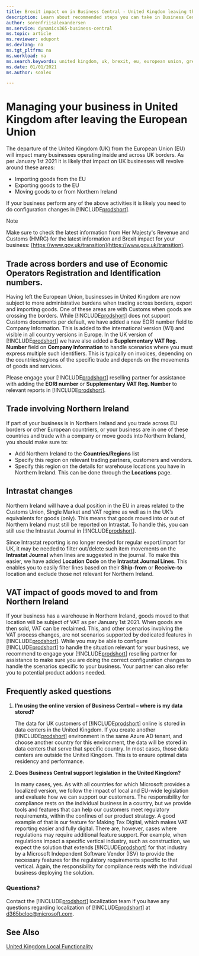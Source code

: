 ```yaml
---
title: Brexit impact on in Business Central - United Kingdom leaving the European Union
description: Learn about recommended steps you can take in Business Central to help manage Brexit and impact after United Kingdom is leaving the European Union.
author: sorenfriisalexandersen
ms.service: dynamics365-business-central
ms.topic: article
ms.reviewer: edupont
ms.devlang: na
ms.tgt_pltfrm: na
ms.workload: na
ms.search.keywords: united kingdom, uk, brexit, eu, european union, great britain, northern ireland
ms.date: 01/01/2021
ms.author: soalex

---
```

# Managing your business in United Kingdom after leaving the European Union

The departure of the United Kingdom (UK) from the European Union (EU) will impact many businesses operating inside and across UK borders. As per January 1st 2021 it is likely that impact on UK businesses will revolve around these areas:
* Importing goods from the EU
* Exporting goods to the EU
* Moving goods to or from Northern Ireland

If your business perform any of the above activities it is likely you need to do configuration changes in [!INCLUDE[prodshort](../../includes/prodshort.md)].

> [!NOTE]  
>  Make sure to check the latest information from Her Majesty's Revenue and Customs (HMRC) for the latest information and Brexit impact for your business: [https://www.gov.uk/transition](https://www.gov.uk/transition).  

## Trade across borders and use of Economic Operators Registration and Identification numbers. 
Having left the European Union, businesses in United Kingdom are now subject to more administrative burdens when trading across borders, export and importing goods. One of these areas are with Customs when goods are crossing the borders. While [!INCLUDE[prodshort](../../includes/prodshort.md)] does not support Customs documents per default, we have added a new EORI number field to Company Information. This is added to the international version (W1) and visible in all country versions in Europe. In the UK version of [!INCLUDE[prodshort](../../includes/prodshort.md)] we have also added a **Supplementary VAT Reg. Number** field on **Company Information** to handle scenarios where you must express multiple such identifiers. This is typically on invoices, depending on the countries/regions of the specific trade and depends on the movements of goods and services.

Please engage your [!INCLUDE[prodshort](../../includes/prodshort.md)] reselling partner for assistance with adding the **EORI number** or **Supplementary VAT Reg. Number** to relevant reports in [!INCLUDE[prodshort](../../includes/prodshort.md)].  

## Trade involving Northern Ireland
If part of your business is in Northern Ireland and you trade across EU borders or other European countriers, or your business are in one of these countries and trade with a company or move goods into Northern Ireland, you should make sure to:
* Add Northern Ireland to the **Countries/Regions** list
* Specify this region on relevant trading partners, customers and vendors.
* Specify this region on the details for warehouse locations you have in Northern Ireland. This can be done through the **Locations** page.  

##  Intrastat changes
Northern Ireland will have a dual position in the EU in areas related to the Customs Union, Single Market and VAT regime as well as in the UK’s equivalents for goods (only). This means that goods moved into or out of Northern Ireland must still be reported on Intrastat. To handle this, you can still use the Intrastat Journal in [!INCLUDE[prodshort](../../includes/prodshort.md)]. 

Since Intrastat reporting is no longer needed for regular export/import for UK, it may be needed to filter out/delete such item movements on the **Intrastat Journal** when lines are suggested in the journal. To make this easier, we have added **Location Code** on the **Intrastat Journal Lines**. This enables you to easily filter lines based on their **Ship-from** or **Receive-to** location and exclude those not relevant for Northern Ireland. 

## VAT impact of goods moved to and from Northern Ireland
If your business has a warehouse in Northern Ireland, goods moved to that location will be subject of VAT as per January 1st 2021. When goods are then sold, VAT can be reclaimed. This, and other scenarios involving the VAT process changes, are not scenarios supported by dedicated features in [!INCLUDE[prodshort](../../includes/prodshort.md)]. While you may be able to configure [!INCLUDE[prodshort](../../includes/prodshort.md)] to handle the situation relevant for your business, we recommend to engage your [!INCLUDE[prodshort](../../includes/prodshort.md)] reselling partner for assistance to make sure you are doing the correct configuration changes to handle the scenarios specific to your business. Your partner can also refer you to potential product addons needed. 

## Frequently asked questions

1. **I’m using the online version of Business Central – where is my data stored?**

    The data for UK customers of [!INCLUDE[prodshort](../../includes/prodshort.md)] online is stored in data centers in the United Kingdom. If you create another [!INCLUDE[prodshort](../../includes/prodshort.md)] environment in the same Azure AD tenant, and choose another country for this environment, the data will be stored in data centers that serve that specific country. In most cases, those data centers are outside the United Kingdom. This is to ensure optimal data residency and performance.

2. **Does Business Central support legislation in the United Kingdom?**

    In many cases, yes. As with all countries for which Microsoft provides a localized version, we follow the impact of local and EU-wide legislation and evaluate how we can support our customers. The responsibility for compliance rests on the individual business in a country, but we provide tools and features that can help our customers meet regulatory requirements, within the confines of our product strategy. A good example of that is our feature for Making Tax Digital, which makes VAT reporting easier and fully digital. There are, however, cases where regulations may require additional feature support. For example, when regulations impact a specific vertical industry, such as construction, we expect the solution that extends [!INCLUDE[prodshort](../../includes/prodshort.md)] for that industry by a Microsoft Independent Software Vendor (ISV) to provide the necessary features for the regulatory requirements specific to that vertical. Again, the responsibility for compliance rests with the individual business deploying the solution.

### Questions?

Contact the [!INCLUDE[prodshort](../../includes/prodshort.md)] localization team if you have any questions regarding localization of [!INCLUDE[prodshort](../../includes/prodshort.md)] at d365bcloc@microsoft.com.

## See Also

[United Kingdom Local Functionality](united-kingdom-local-functionality.md)  
